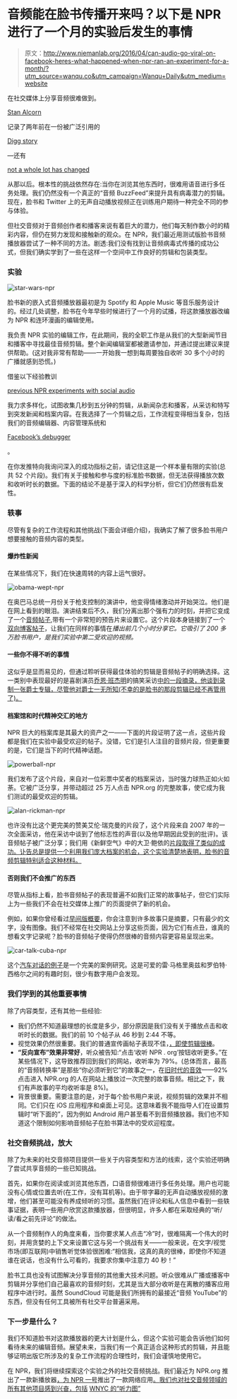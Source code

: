 # 音频能在脸书传播开来吗？以下是 NPR 进行了一个月的实验后发生的事情

> 原文：<http://www.niemanlab.org/2016/04/can-audio-go-viral-on-facebook-heres-what-happened-when-npr-ran-an-experiment-for-a-month/?utm_source=wanqu.co&utm_campaign=Wanqu+Daily&utm_medium=website>

在社交媒体上分享音频很难做到。

[Stan Alcorn](https://twitter.com/stan_alcorn)

记录了两年前在一份被广泛引用的

[Digg story](http://digg.com/originals/why-audio-never-goes-viral)

—还有

[not a whole lot has changed](http://www.niemanlab.org/2015/11/hot-pod-revisiting-the-question-why-doesnt-audio-go-viral/)

从那以后。根本性的挑战依然存在:当你在浏览其他东西时，很难用语音进行多任务处理。我们仍然没有一个真正的“音频 BuzzFeed”来提升具有病毒潜力的剪辑。现在，脸书和 Twitter 上的无声自动播放视频正在训练用户期待一种完全不同的参与体验。

但社交音频对于音频创作者和播客来说有着巨大的潜力，他们每天制作数小时的精彩内容，但仍在努力发现和接触新的观众。在 NPR，我们最近用测试版脸书音频播放器尝试了一种不同的方法。剧透:我们没有找到让音频病毒式传播的成功公式，但我们确实学到了一些在这样一个空间中工作良好的剪辑和包装类型。

### 实验

![star-wars-npr](img/f3c530ab1334bc7253017cfff5d3cf6d.png)

脸书新的嵌入式音频播放器最初是为 Spotify 和 Apple Music 等音乐服务设计的。经过几处调整，脸书在今年早些时候进行了一个月的试播，将这款播放器改编为 NPR 和连环漫画的编辑使用。

我负责 NPR 实验的编辑工作，在此期间，我的全职工作是从我们的大型新闻节目和播客中寻找最佳音频剪辑。整个新闻编辑室都被邀请参加，并通过提出建议来提供帮助。(这对我非常有帮助——一开始我一想到每周要独自收听 30 多个小时的广播就感到恐慌。)

借鉴以下经验教训

[previous NPR experiments with social audio](http://www.niemanlab.org/2015/01/from-explainers-to-sounds-that-make-you-go-whoa-the-4-types-of-audio-that-people-share/)

我力求多样化，试图收集几秒到五分钟的剪辑，从新闻杂志和播客，从采访和特写到突发新闻和档案内容。在我选择了一个剪辑之后，工作流程变得相当复杂，包括我们的音频编辑器、内容管理系统和

[Facebook’s debugger](https://developers.facebook.com/tools/debug/og/object/)

。

在你发推特向我询问深入的成功指标之前，请记住这是一个样本量有限的实验(总共 52 个片段)。我们有关于接触和参与度的标准脸书数据，但无法获得播放次数和收听时长的数据。下面的结论不是基于深入的科学分析，但它们仍然很有启发性。

### 轶事

尽管有复杂的工作流程和其他挑战(下面会详细介绍)，我确实了解了很多脸书用户想要接触的音频内容的类型。

#### 爆炸性新闻

在某些情况下，我们在快速周转的内容上运气很好。

![obama-wept-npr](img/fa61451b09ae840fca26d925d5bdbef5.png)

在奥巴马总统一月份关于枪支控制的演讲中，他变得情绪激动并开始哭泣。他们是在网上看到的眼泪。演讲结束后不久，我们分离出那个强有力的时刻，并把它变成了一个[音频帖子](https://www.facebook.com/NPR/posts/10154070479211756),带有一个非常短的预告片来设置它。这个片段本身链接到了一个[双向博客帖子](http://www.npr.org/sections/thetwo-way/2016/01/05/462033317/watch-president-obama-gets-emotional-talking-about-gun-control)，让我们在同样的事情在*播出前几个小时分享它。它吸引了 200 多万脸书用户，是我们实验中第二受欢迎的视频。*

#### 一些你不得不听的事情

这似乎是显而易见的，但通过聆听获得最佳体验的剪辑是音频帖子的明确选择。这一类别中表现最好的是喜剧演员[乔恩·班杰明](https://en.wikipedia.org/wiki/H._Jon_Benjamin)的搞笑采访[中的一段摘录，他谈到录制一张爵士专辑，尽管他对爵士一无所知(不幸的是脸书的那段剪辑已经不再管用了)。](http://www.npr.org/2016/01/19/463589100/comedian-jon-benjamins-jazz-album-is-full-of-real-untapped-un-talent)

#### 档案馆和时代精神交汇的地方

NPR 巨大的档案库是其最大的资产之一——下面的片段证明了这一点，这些片段都是我们在实验中最受欢迎的帖子。没错，它们是引人注目的音频片段，但更重要的是，它们是当下的时代精神话题。

![powerball-npr](img/851fa83e77639209f7ef31f2f8624076.png)

我们发布了这个片段，来自对一位彩票中奖者的档案采访，当时强力球热正如火如荼。它被广泛分享，并带动超过 25 万人点击 NPR.org 的完整故事，使它成为我们测试的最受欢迎的剪辑。

![alan-rickman-npr](img/ea6732ecbdd45018b7322419b485735d.png)

也许没有比这个更完美的赞美艾伦·瑞克曼的片段了，这个片段来自 2007 年的一次全面采访，他在采访中谈到了他标志性的声音(以及他早期因此受到的批评)。该音频帖子被广泛分享；我们用《新鲜空气》中的大卫·鲍依的[片段取得了类似的成功。讣告总是提供一个利用我们庞大档案的机会，这个实验清楚地表明，脸书的音频剪辑特别适合这种材料。](https://www.facebook.com/NPR/posts/10154083996446756)

#### 否则我们不会推广的东西

尽管从指标上看，脸书音频帖子的表现普遍不如我们正常的故事帖子，但它们实际上为一些我们不会在社交媒体上推广的页面提供了新的机会。

例如，如果你曾经看过[早间版概要](http://www.npr.org/programs/morning-edition/)，你会注意到许多故事只是摘要，只有最少的文字，没有图像。我们不经常在社交网站上分享这些页面，因为它们有点丑，谁真的想看文字记录呢？脸书的音频帖子使得仍然很棒的音频内容更容易呈现出来。

![car-talk-cuba-npr](img/c290b9723a68783e26c14fcebd4ddddd.png)

这个[汽车对话的例子](https://www.facebook.com/NPR/posts/10154123386146756)是一个完美的案例研究。这是可爱的雷·马格里奥兹和罗伯特·西格尔之间的有趣时刻，很少有数字用户会发现。

### 我们学到的其他重要事情

除了内容类型，还有其他一些经验:

*   我们仍然不知道最理想的长度是多少，部分原因是我们没有关于播放点击和收听时长的数据。我们的前 10 个帖子从 46 秒到 2:44 不等。
*   视觉效果仍然很重要。我们的普通宣传画帖子表现不佳，[，即使剪辑很棒](https://www.facebook.com/NPR/posts/10154073284611756)。
*   **“反向宣布”效果非常好**，听众被告知:“点击‘收听 NPR . org’按钮收听更多。”在某些情况下，这导致推荐回到我们的网站，收听率为 79%。(总体而言，最高的“音频转换率”是那些“你必须听到它”的故事之一，在[旧时代的音效](https://www.facebook.com/NPR/posts/10154116434416756)——92%点击进入 NPR.org 的人在网站上播放过一次完整的故事音频。相比之下，我们有声故事的平均收听率是 8%)。
*   背景很重要。需要注意的是，对于每个脸书用户来说，视频剪辑的效果并不相同。它们只在 iOS 应用程序和桌面上可见。这意味着我不能指导人们在设置剪辑时“听下面的”，因为例如 Android 用户甚至看不到音频播放器。我们也不知道这个限制如何影响音频帖子在脸书算法中的受欢迎程度。

### 社交音频挑战，放大

除了为未来的社交音频项目提供一些关于内容类型和方法的线索，这个实验还明确了尝试共享音频的一些已知挑战。

首先，如果你在阅读或浏览其他东西，口语音频很难进行多任务处理。用户也可能没有心情或位置去听(在工作，没有耳机等)。由于带字幕的无声自动播放视频的激增，他们甚至可能没有养成倾听的习惯。虽然我们在评论和私人信息中看到一些轶事证据，表明一些用户欣赏这款播放器，但很明显，许多人都在采取经典的“听/读/看之前先评论”的做法。

从一个音频制作人的角度来看，当你要求某人点击“冷”时，很难隔离一个伟大的时刻，并用贪婪的上下文来设置它这与另一个挑战有关——一般来说，在文字/视觉市场(即互联网)中销售听觉体验很困难:“相信我，这真的真的很棒，即使你不知道谁在说话，也没有什么可看的，我要求你集中注意力 40 秒！”

脸书工具也没有试图解决分享音频的其他重大技术问题。听众很难从广播或播客中剪辑并分享他们自己最喜欢的音频时刻，尤其是当大部分收听是在离散的播客应用程序中进行时。虽然 SoundCloud 可能是我们所拥有的最接近“音频 YouTube”的东西，但没有任何工具被所有社交平台普遍采用。

### 下一步是什么？

我们不知道脸书对这款播放器的更大计划是什么，但这个实验可能会告诉他们如何看待未来的编辑音频。展望未来，当我们有一个真正适合这种形式的剪辑，并且能够证明出版它所涉及的复杂工作流程的合理性时，我们会谨慎地使用它。

在 NPR，我们将继续探索这个实验之外的社交音频挑战。我们最近为 NPR.org 推出了一款新播放器[，为 NPR 一号](http://www.npr.org/sections/thisisnpr/2016/03/29/472129006/new-audio-player-arrives-on-npr-org)推出了一款网络应用[。我们也对社交音频领域的所有其他项目感到兴奋，包括](http://one.npr.org/) [WNYC 的“听力图”](http://www.niemanlab.org/2016/03/hoping-to-make-audio-more-shareable-wnyc-introduces-audiograms-for-social-media/)